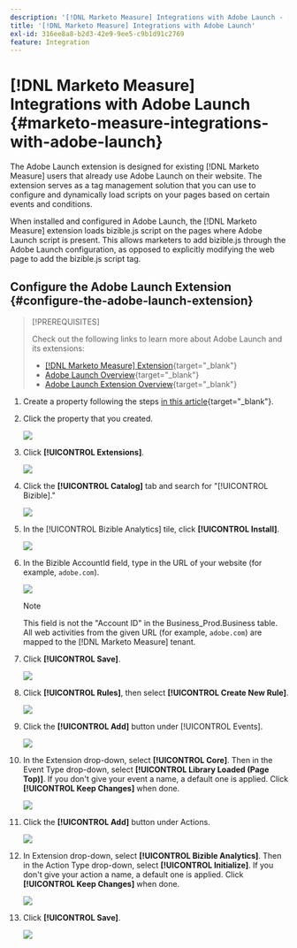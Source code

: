 ```yaml
---
description: '[!DNL Marketo Measure] Integrations with Adobe Launch - [!DNL Marketo Measure]'
title: '[!DNL Marketo Measure] Integrations with Adobe Launch'
exl-id: 316ee8a8-b2d3-42e9-9ee5-c9b1d91c2769
feature: Integration
---
```

# [!DNL Marketo Measure] Integrations with Adobe Launch {#marketo-measure-integrations-with-adobe-launch}

The Adobe Launch extension is designed for existing [!DNL Marketo Measure] users that already use Adobe Launch on their website. The extension serves as a tag management solution that you can use to configure and dynamically load scripts on your pages based on certain events and conditions.

When installed and configured in Adobe Launch, the [!DNL Marketo Measure] extension loads bizible.js script on the pages where Adobe Launch script is present. This allows marketers to add bizible.js through the Adobe Launch configuration, as opposed to explicitly modifying the web page to add the bizible.js script tag.

## Configure the Adobe Launch Extension {#configure-the-adobe-launch-extension}

>[!PREREQUISITES]
>
>Check out the following links to learn more about Adobe Launch and its extensions:
>
>* [[!DNL Marketo Measure] Extension](https://experienceleague.adobe.com/docs/experience-platform/destinations/catalog/email/bizible.html#catalog){target="_blank"}
>* [Adobe Launch Overview](https://experienceleague.adobe.com/docs/platform-learn/implement-in-websites/overview.html){target="_blank"}
>* [Adobe Launch Extension Overview](https://experienceleague.adobe.com/docs/experience-platform/tags/extension-dev/overview.html){target="_blank"}

1. Create a property following the steps [in this article](https://experienceleague.adobe.com/docs/platform-learn/implement-in-websites/configure-tags/create-a-property.html#go-to-the-data-collection-interface){target="_blank"}. 

1. Click the property that you created.

   ![](assets/marketo-measure-integrations-with-adobe-launch-1.png) 
 
1. Click **[!UICONTROL Extensions]**.

   ![](assets/marketo-measure-integrations-with-adobe-launch-2.png)
 
1. Click the **[!UICONTROL Catalog]** tab and search for "[!UICONTROL Bizible]."

   ![](assets/marketo-measure-integrations-with-adobe-launch-3.png)

1. In the [!UICONTROL Bizible Analytics] tile, click **[!UICONTROL Install]**.

   ![](assets/marketo-measure-integrations-with-adobe-launch-4.png)

1. In the Bizible AccountId field, type in the URL of your website (for example, `adobe.com`).

   ![](assets/marketo-measure-integrations-with-adobe-launch-5.png)

   >[!NOTE]
   >
   >This field is not the "Account ID" in the Business_Prod.Business table. All web activities from the given URL (for example, `adobe.com`) are mapped to the [!DNL Marketo Measure] tenant.

1. Click **[!UICONTROL Save]**.

   ![](assets/marketo-measure-integrations-with-adobe-launch-6.png)

1. Click **[!UICONTROL Rules]**, then select **[!UICONTROL Create New Rule]**.

   ![](assets/marketo-measure-integrations-with-adobe-launch-7.png)

1. Click the **[!UICONTROL Add]** button under [!UICONTROL Events]. 

   ![](assets/marketo-measure-integrations-with-adobe-launch-8.png)

1. In the Extension drop-down, select **[!UICONTROL Core]**. Then in the Event Type drop-down, select **[!UICONTROL Library Loaded (Page Top)]**. If you don't give your event a name, a default one is applied. Click **[!UICONTROL Keep Changes]** when done.

   ![](assets/marketo-measure-integrations-with-adobe-launch-9.png)

1. Click the **[!UICONTROL Add]** button under Actions.

   ![](assets/marketo-measure-integrations-with-adobe-launch-10.png)

1. In Extension drop-down, select **[!UICONTROL Bizible Analytics]**. Then in the Action Type drop-down, select **[!UICONTROL Initialize]**. If you don't give your action a name, a default one is applied. Click **[!UICONTROL Keep Changes]** when done.

   ![](assets/marketo-measure-integrations-with-adobe-launch-11.png)

1. Click **[!UICONTROL Save]**.

   ![](assets/marketo-measure-integrations-with-adobe-launch-12.png)
